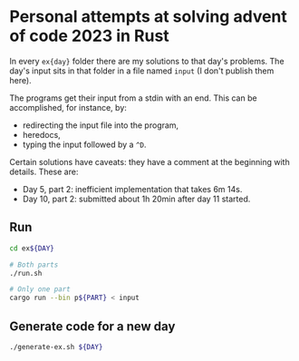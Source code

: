 # Personal attempts at solving advent of code 2023 in Rust

In every `ex{day}` folder there are my solutions to that day's problems.
The day's input sits in that folder in a file named `input` (I don't publish them here).

The programs get their input from a stdin with an end.
This can be accomplished, for instance, by:

- redirecting the input file into the program,
- heredocs,
- typing the input followed by a `^D`.

Certain solutions have caveats: they have a comment at the beginning with details.
These are:

- Day 5, part 2: inefficient implementation that takes 6m 14s.
- Day 10, part 2: submitted about 1h 20min after day 11 started.

## Run
```sh
cd ex${DAY}

# Both parts
./run.sh

# Only one part
cargo run --bin p${PART} < input
```

## Generate code for a new day
```sh
./generate-ex.sh ${DAY}
```
